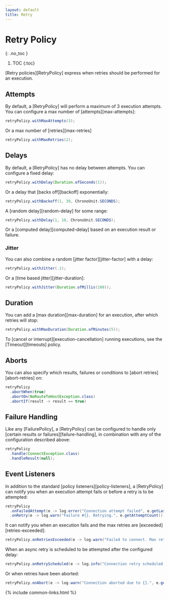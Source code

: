 ```yaml
---
layout: default
title: Retry
---
```


# Retry Policy
{: .no_toc }

1. TOC
{:toc}

[Retry policies][RetryPolicy] express when retries should be performed for an execution.

## Attempts

By default, a [RetryPolicy] will perform a maximum of 3 execution attempts. You can configure a max number of [attempts][max-attempts]:

```java
retryPolicy.withMaxAttempts(3);
```

Or a max number of [retries][max-retries]

```java
retryPolicy.withMaxRetries(2);
```

## Delays

By default, a [RetryPolicy] has no delay between attempts. You can configure a fixed delay:

```java
retryPolicy.withDelay(Duration.ofSeconds(1));
```

Or a delay that [backs off][backoff] exponentially:

```java
retryPolicy.withBackoff(1, 30, ChronoUnit.SECONDS);
```

A [random delay][random-delay] for some range:

```java
retryPolicy.withDelay(1, 10, ChronoUnit.SECONDS);
```

Or a [computed delay][computed-delay] based on an execution result or failure.

### Jitter

You can also combine a random [jitter factor][jitter-factor] with a delay:

```java
retryPolicy.withJitter(.1);
```

Or a [time based jitter][jitter-duration]:

```java
retryPolicy.withJitter(Duration.ofMillis(100));
```

## Duration

You can add a [max duration][max-duration] for an execution, after which retries will stop:

```java
retryPolicy.withMaxDuration(Duration.ofMinutes(5));
```

To [cancel or interrupt][execution-cancellation] running executions, see the [Timeout][timeouts] policy.

## Aborts

You can also specify which results, failures or conditions to [abort retries][abort-retries] on:

```java
retryPolicy
  .abortWhen(true)
  .abortOn(NoRouteToHostException.class)
  .abortIf(result -> result == true)
```

## Failure Handling

Like any [FailurePolicy], a [RetryPolicy] can be configured to handle only [certain results or failures][failure-handling], in combination with any of the configuration described above:

```java
retryPolicy
  .handle(ConnectException.class)
  .handleResult(null);
```

## Event Listeners

In addition to the standard [policy listeners][policy-listeners], a [RetryPolicy] can notify you when an execution attempt fails or before a retry is to be attempted:

```java
retryPolicy
  .onFailedAttempt(e -> log.error("Connection attempt failed", e.getLastFailure()))
  .onRetry(e -> log.warn("Failure #{}. Retrying.", e.getAttemptCount()));
```

It can notify you when an execution fails and the max retries are [exceeded][retries-exceeded]:

```java
retryPolicy.onRetriesExceeded(e -> log.warn("Failed to connect. Max retries exceeded."));
```

When an async retry is scheduled to be attempted after the configured delay:

```java
retryPolicy.onRetryScheduled(e -> log.info("Connection retry scheduled {}.", e.getFailure()));
```

Or when retries have been aborted:

```java
retryPolicy.onAbort(e -> log.warn("Connection aborted due to {}.", e.getFailure()));
```


{% include common-links.html %}